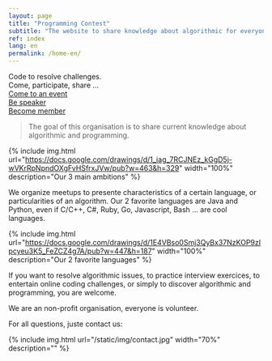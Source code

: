 ```yaml
---
layout: page
title: "Programming Contest"
subtitle: "The website to share knowledge about algorithmic for everyone."
ref: index
lang: en
permalink: /home-en/
---
```


<div class="header-page-image-home">
    <div class="row">
        <div class="col-xs-12 slogan">
            Code to resolve challenges.<br>
            Come, participate, share ...
        </div>
        <div class="col-xs-4">
            <a class="btn btn-white" href="https://goo.gl/forms/q1OWiLiv0Sqha81O2">Come to an event</a>
        </div>
        <div class="col-xs-4">
            <a class="btn btn-green" href="https://goo.gl/forms/JMhNI5x0NGycxC932">Be speaker</a>
        </div>
        <div class="col-xs-4">
            <a class="btn btn-green" href="https://goo.gl/forms/ixh72q8WEuR4vnco1">Become member</a>
        </div>
    </div>
</div>

> The goal of this organisation is to share current knowledge about algorithmic and programming.

{% include img.html
url="https://docs.google.com/drawings/d/1_iag_7RCJNEz_kGgD5j-wVKrRpNpndOXgFvHSfrxJVw/pub?w=463&h=329"
width="100%"
description="Our 3 main ambitions" %}

We organize meetups to presente characteristics of a certain language, or particularities of an algorithm. 
Our 2 favorite languages are Java and Python, even if C/C++, C#, Ruby, Go, Javascript, Bash ... are cool languages.

{% include img.html
url="https://docs.google.com/drawings/d/1E4VBso0Smj3QyBx37NzKOP9zIpcyeu3K5_FeZCZ4g7A/pub?w=447&h=187"
width="100%"
description="Our 2 favorite languages" %}

If you want to resolve algorithmic issues, to practice interview exercices, to entertain online coding challenges, 
or simply to discover algorithmic and programming, you are welcome. 

We are an non-profit organisation, everyone is volunteer.

For all questions, juste contact us:

{% include img.html url="/static/img/contact.jpg" width="70%" description="" %}
